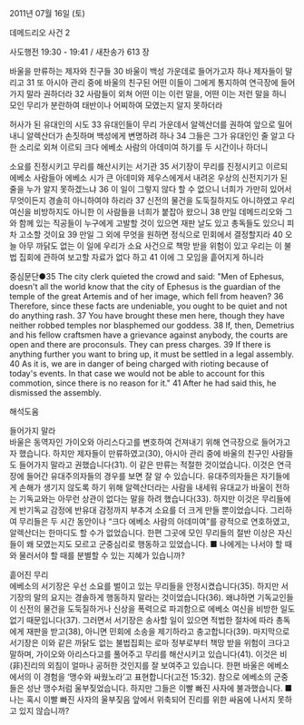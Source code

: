 2011년 07월 16일 (토)

데메드리오 사건 2



사도행전 19:30 - 19:41 / 새찬송가 613 장


바울을 만류하는 제자와 친구들
30 바울이 백성 가운데로 들어가고자 하나 제자들이 말리고 31 또 아시아 관리 중에 바울의 친구된 어떤 이들이 그에게 통지하여 연극장에 들어가지 말라 권하더라 32 사람들이 외쳐 어떤 이는 이런 말을, 어떤 이는 저런 말을 하니 모인 무리가 분란하여 태반이나 어찌하여 모였는지 알지 못하더라   

허사가 된 유대인의 시도 
33 유대인들이 무리 가운데서 알렉산더를 권하여 앞으로 밀어내니 알렉산더가 손짓하며 백성에게 변명하려 하나 34 그들은 그가 유대인인 줄 알고 다 한 소리로 외쳐 이르되 크다 에베소 사람의 아데미여 하기를 두 시간이나 하더니   

소요를 진정시키고 무리를 해산시키는 서기관 
35 서기장이 무리를 진정시키고 이르되 에베소 사람들아 에베소 시가 큰 아데미와 제우스에게서 내려온 우상의 신전지기가 된 줄을 누가 알지 못하겠느냐 36 이 일이 그렇지 않다 할 수 없으니 너희가 가만히 있어서 무엇이든지 경솔히 아니하여야 하리라  37 신전의 물건을 도둑질하지도 아니하였고 우리 여신을 비방하지도 아니한 이 사람들을 너희가 붙잡아 왔으니 38 만일 데메드리오와 그와 함께 있는 직공들이 누구에게 고발할 것이 있으면 재판 날도 있고 총독들도 있으니 피차 고소할 것이요 39 만일 그 외에 무엇을 원하면 정식으로 민회에서 결정할지라 40 오늘 아무 까닭도 없는 이 일에 우리가 소요 사건으로 책망 받을 위험이 있고 우리는 이 불법 집회에 관하여 보고할 자료가 없다 하고 41 이에 그 모임을 흩어지게 하니라   

중심문단●35 The city clerk quieted the crowd and said: "Men of Ephesus, doesn't all the world know that the city of Ephesus is the guardian of the temple of the great Artemis and of her image, which fell from heaven? 36 Therefore, since these facts are undeniable, you ought to be quiet and not do anything rash. 37 You have brought these men here, though they have neither robbed temples nor blasphemed our goddess. 38 If, then, Demetrius and his fellow craftsmen have a grievance against anybody, the courts are open and there are proconsuls. They can press charges. 39 If there is anything further you want to bring up, it must be settled in a legal assembly. 40 As it is, we are in danger of being charged with rioting because of today's events. In that case we would not be able to account for this commotion, since there is no reason for it." 41 After he had said this, he dismissed the assembly.

해석도움





들어가지 말라  
바울은 동역자인 가이오와 아리스다고를 변호하여 건져내기 위해 연극장으로 들어가고자 했습니다. 하지만 제자들이 만류하였고(30), 아시아 관리 중에 바울의 친구인 사람들도 들어가지 말라고 권했습니다(31). 이 같은 만류는 적절한 것이었습니다. 이것은 연극장에 들어간 유대주의자들의 경우를 보면 잘 알 수 있습니다. 유대주의자들은 자기들에게 손해가 생기지 않도록 하기 위해 알렉산더라는 사람을 내세워 유대교가 바울이 전하는 기독교와는 아무런 상관이 없다는 말을 하려 했습니다(33). 하지만 이것은 무리들에게 반기독교 감정에 반유대 감정까지 부추겨 소요를 더 크게 만들 뿐이었습니다. 그리하여 무리들은 두 시간 동안이나 “크다 에베소 사람의 아데미여”를 광적으로 연호하였고, 알렉산더는 한마디도 할 수가 없었습니다. 한편 그곳에 모인 무리들의 절반 이상은 자신들이 왜 모였는지도 모르고 군중심리로 행동하고 있었습니다. 
■ 나에게는 나서야 할 때와 물러서야 할 때를 분별할 수 있는 지혜가 있습니까?   

흩어진 무리  
에베소의 서기장은 우선 소요를 벌이고 있는 무리들을 안정시켰습니다(35). 하지만 서기장의 말의 요지는 경솔하게 행동하지 말라는 것이었습니다(36). 왜냐하면 기독교인들이 신전의 물건을 도둑질하거나 신상을 폭력으로 파괴함으로 에베소 여신을 비방한 일도 없기 때문입니다(37). 그러면서 서기장은 송사할 일이 있으면 적법한 절차에 따라 총독에게 재판을 받고(38), 아니면 민회에 소송을 제기하라고 충고합니다(39). 마지막으로 서기장은 이와 같은 까닭도 없는 불법집회는 로마 정부로부터 책망 받을 위험이 크다고 말하며, 가이오와 아리스다고를 풀어주고 무리를 해산시키고 있습니다(41). 이것은 비(非)진리의 외침이 얼마나 공허한 것인지를 잘 보여주고 있습니다. 한편 바울은 에베소에서의 이 경험을 ‘맹수와 싸웠노라’고 표현합니다(고전 15:32). 참으로 에베소의 군중들은 성난 맹수처럼 울부짖었습니다. 하지만 그들은 이빨 빠진 사자에 불과했습니다.
■ 나는 혹시 이빨 빠진 사자의 울부짖음 앞에서 위축되어 진리를 위한 싸움에 나서지 못하고 있지 않습니까?